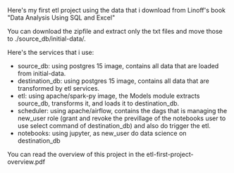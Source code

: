 Here's my first etl project using the data that i download from Linoff's book "Data Analysis Using SQL and Excel"

You can download the zipfile and extract only the txt files and move those to ./source_db/initial-data/.

Here's the services that i use:
- source_db: using postgres 15 image, contains all data that are loaded from initial-data.
- destination_db: using postgres 15 image, contains all data that are transformed by etl services.
- etl: using apache/spark-py image, the Models module extracts source_db, transforms it, and loads it to destination_db.
- scheduler: using apache/airflow, contains the dags that is managing the new_user role (grant and revoke the previllage of the notebooks user to use select command of destination_db) and also do trigger the etl.
- notebooks: using jupyter, as new_user do data science on destination_db

You can read the overview of this project in the etl-first-project-overview.pdf

